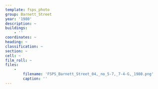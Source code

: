 ```yaml
---
template: fsps_photo
group: Barnett_Street
year: '1980'
description: ~
buildings:
    - ''
coordinates: ~
heading: ~
classification: ~
section: ~
cell: ~
film_roll: ~
files:
    -
        filename: 'FSPS_Barnett_Street_04,_no_5-7,_7-4-G,_1980.png'
        caption: ''
---
```

